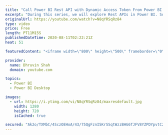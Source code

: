```yaml
---
title: "Call Power BI Rest API with Dynamic Access Token From Power BI Desktop |Power BI Rest API | Part Two"
excerpt: "During this series, we will explore Rest APIs in Power BI. Sometimes, we need to build Power BI Admin report by consuming Power BI Admin APIs. During this session we will learn the same thing.   During the first step we have registered Power BI App to Azure Portal. If you haven’t gone through that video,"
originalUrl: https://youtube.com/watch?v=N8qYRSqRz84
type: video
price: Free
length: PT11M15S
publishedDateTime: 2020-08-11T02:22:21Z
heat: 51

featuredContent: "<iframe width=\"800\" height=\"500\" frameborder=\"0\" src=\"https://www.youtube.com/embed/N8qYRSqRz84\" allow=\"accelerometer; autoplay; encrypted-media; gyroscope; picture-in-picture\" allowfullscreen></iframe>"

provider:
  name: Dhruvin Shah
  domain: youtube.com

topics:
  - Power BI
  - Power BI Desktop

images:
  - url: https://i.ytimg.com/vi/N8qYRSqRz84/maxresdefault.jpg
    width: 1280
    height: 720
    isCached: true

secured: "Ak2o/TXMbC/4SczOEHoA/43/75QgFznI5KrSSqtWzzBHG6TJFV8YZPDYpvtC2vOHpFBRsTLLcCb0/m2oX9Xpm1oTaoZVzJ03wY7PxkkPqO/u+4No1jEQXd3Ih+bDiHWMbzgWfaJLI9YwpufEGwA1/Zy4+S/8JGP0JJgi56SFO4AX5hbk9xfPIlU1U1I32fi5CoFHVlkbTJ/4ZkKyeAx1ZZuBX7E6dGijWmBsqkedcqjLN6l8FXslQbIcONLpAKDBJftIMYn5xz7QioQkpv8XEezwOS8687TE71k0ZtMXRy9dW6jz13MMC5DvAnrCfQGZsjj007r4vsciyxTSvUN9LkInsCDXgZvgD/CzBI9qkl4v58capE4Xpl2gQoHy4ckyVjI9iINpg48B4isljBgNozuVdPyyVvABWGfnQS1bZ64=;CJOSKdZ0k0jqrukzq5oUcg=="
---
```


